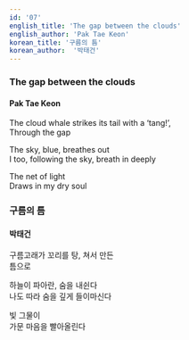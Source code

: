 ```yaml
---
id: '07'
english_title: 'The gap between the clouds' 
english_author: 'Pak Tae Keon'
korean_title: '구름의 틈'
korean_author:  '박태건'
---
```


### The gap between the clouds

#### Pak Tae Keon

The cloud whale strikes its tail with a ‘tang!’,\
Through the gap

The sky, blue, breathes out\
I too, following the sky, breath in deeply

The net of light\
Draws in my dry soul

### 구름의 틈

#### 박태건

구름고래가 꼬리를 탕, 쳐서 만든\
틈으로

하늘이 파아란, 숨을 내쉰다\
나도 따라 숨을 깊게 들이마신다

빛 그물이\
가문 마음을 빨아올린다
